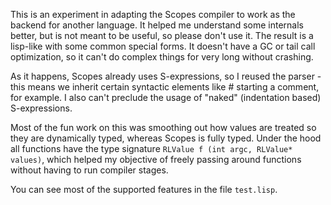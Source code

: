 This is an experiment in adapting the Scopes compiler to work as the backend for another language. It helped me understand some internals better, but is not meant to be useful, so please don't use it. The result is a lisp-like with some common special forms. It doesn't have a GC or tail call optimization, so it can't do complex things for very long without crashing.

As it happens, Scopes already uses S-expressions, so I reused the parser - this means we inherit certain syntactic elements like # starting a comment, for example. I also can't preclude the usage of "naked" (indentation based) S-expressions. 

Most of the fun work on this was smoothing out how values are treated so they are dynamically typed, whereas Scopes is fully typed.
Under the hood all functions have the type signature `RLValue f (int argc, RLValue* values)`, which helped my objective of freely passing around functions without having to run compiler stages.

You can see most of the supported features in the file `test.lisp`.
